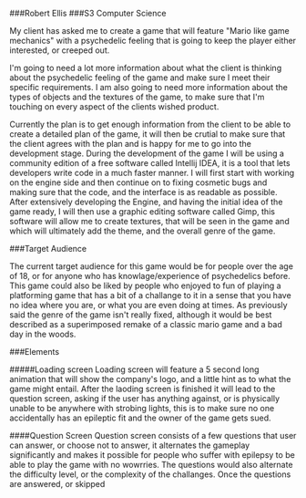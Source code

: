 ###Robert Ellis
###S3 Computer Science

My client has asked me to create a game that will feature "Mario like game mechanics" with a psychedelic feeling that is going to keep the player either interested, or creeped out.

I'm going to need a lot more information about what the client is thinking about the psychedelic feeling of the game and make sure I meet their specific requirements. I am also going to need more information about the types of objects and the textures of the game, to make sure that I'm touching on every aspect of the clients wished product.

Currently the plan is to get enough information from the client to be able to create a detailed plan of the game, it will then be crutial to make sure that the client agrees with the plan and is happy for me to go into the development stage. During the development of the game I will be using a community edition of a free software called Intellij IDEA, it is a tool that lets developers write code in a much faster manner. I will first start with working on the engine side and then continue on to fixing cosmetic bugs and making sure that the code, and the interface is as readable as possible. After extensively developing the Engine, and having the initial idea of the game ready, I will then use a graphic editing software called Gimp, this software will allow me to create textures, that will be seen in the game and which will ultimately add the theme, and the overall genre of the game.

###Target Audience

The current target audience for this game would be for people over the age of 18, or for anyone who has knowlage/experience of psychedelics before. This game could also be liked by people who enjoyed to fun of playing a platforming game that has a bit of a challange to it in a sense that you have no idea where you are, or what you are even doing at times. As previously said the genre of the game isn't really fixed, although it would be best described as a superimposed remake of a classic mario game and a bad day in the woods.

###Elements

#####Loading screen
Loading screen will feature a 5 second long animation that will show the company's logo, and a little hint as to what the game might entail. After the laoding screen is finished it will lead to the question screen, asking if the user has anything against, or is physically unable to be anywhere with strobing lights, this is to make sure no one accidentally has an epileptic fit and the owner of the game gets sued.

####Question Screen
Question screen consists of a few questions that user can answer, or choose not to answer, it alternates the gameplay significantly and makes it possible for people who suffer with epilepsy to be able to play the game with no wowrries. The questions would also alternate the difficulty level, or the complexity of the challanges. Once the questions are answered, or skipped

